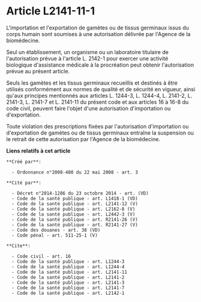 # Article L2141-11-1

L'importation et l'exportation de gamètes ou de tissus germinaux issus du corps humain sont soumises à une autorisation
délivrée par l'Agence de la biomédecine. 

Seul un établissement, un organisme ou un laboratoire titulaire de l'autorisation prévue à l'article L. 2142-1 pour exercer
une activité biologique d'assistance médicale à la procréation peut obtenir l'autorisation prévue au présent article. 

Seuls les gamètes et les tissus germinaux recueillis et destinés à être utilisés conformément aux normes de qualité et de
sécurité en vigueur, ainsi qu'aux principes mentionnés aux articles L. 1244-3, 
L. 1244-4, L. 2141-2, L. 2141-3, L. 2141-7 et L. 2141-11 du présent code et aux articles 16 à 16-8 du code civil, peuvent
faire l'objet d'une autorisation d'importation ou d'exportation. 

Toute violation des prescriptions fixées par l'autorisation d'importation ou d'exportation de gamètes ou de tissus germinaux
entraîne la suspension ou le retrait de cette autorisation par l'Agence de la biomédecine.

**Liens relatifs à cet article**

	**Créé par**:

	  - Ordonnance n°2008-480 du 22 mai 2008 - art. 3

	**Cité par**:

	  - Décret n°2014-1286 du 23 octobre 2014 - art. (VD)
	  - Code de la santé publique - art. L1418-1 (VD)
	  - Code de la santé publique - art. L2141-12 (V)
	  - Code de la santé publique - art. L2162-8 (V)
	  - Code de la santé publique - art. L2442-3 (V)
	  - Code de la santé publique - art. R2141-26 (V)
	  - Code de la santé publique - art. R2141-27 (V)
	  - Code des douanes - art. 38 (VD)
	  - Code pénal - art. 511-25-1 (V)

	**Cite**:

	  - Code civil - art. 16
	  - Code de la santé publique - art. L1244-3
	  - Code de la santé publique - art. L1244-4
	  - Code de la santé publique - art. L2141-11
	  - Code de la santé publique - art. L2141-2
	  - Code de la santé publique - art. L2141-3
	  - Code de la santé publique - art. L2141-7
	  - Code de la santé publique - art. L2142-1

